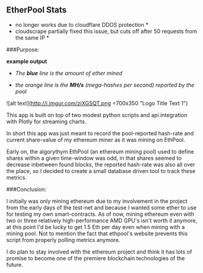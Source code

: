 EtherPool Stats
---

* no longer works due to cloudflare DDOS protection *
* cloudscrape partially fixed this issue, but cuts off after 50 requests from the same IP *


###Purpose:

**example output**

* *The **blue** line is the amount of ether mined* 

* *the orange line is the **MH/s** (mega-hashes per second) reported by the pool*

![alt text](http://i.imgur.com/ziXGSQT.png =700x350 "Logo Title Text 1")


This app is built on top of two modest python scripts and api integration with Plotly for streaming charts.

In short this app was just meant to record the pool-reported hash-rate and current share-value of my ethereum miner as it was mining on EthPool.

Early on, the algorythym EthPool (an ethereum mining pool) used to define shares within a given time-window was odd, in that shares seemed to decrease inbetween found blocks, the reported hash-rate was also all over the place, so I decided to create a small database driven tool to track these metrics.

###Conclusion:

I initially was only mining ethereum due to my involvement in the project from the early days of the test-net and because I wanted some ether to use for testing my own smart-contracts.  As of now, mining ethereum even with two or three relatively high-performance AMD GPU's isn't worth it anymore, at this point I'd be lucky to get 1.5 Eth per day even when mining with a mining pool.  Not to mention the fact that ethpool's website prevents this script from properly polling metrics anymore.

I do plan to stay involved with the ethereum project and think it has lots of promise to become one of the premiere blockchain technologies of the future.